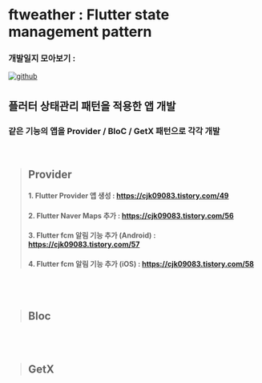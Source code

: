 # ftweather : Flutter state management pattern

### 개발일지 모아보기 : 
<a href="https://cjk09083.tistory.com/category/%ED%94%84%EB%A1%9C%EC%A0%9D%ED%8A%B8%EB%93%A4/%EB%82%A0%EC%94%A8%EC%95%B1" target="_blank">
<img src=https://img.shields.io/badge/Tistory-000000.svg?&style=for-the-badge&logo=Tistory&logoColor=white alt=github style="margin-bottom: 5px;" />
</a> 



## 플러터 상태관리 패턴을 적용한 앱 개발 <br>
### 같은 기능의 앱을 Provider / BloC / GetX 패턴으로 각각 개발 <br>
<br>


>## Provider 
>####   1. Flutter Provider 앱 생성 : https://cjk09083.tistory.com/49
>####   2. Flutter Naver Maps 추가 : https://cjk09083.tistory.com/56
>####   3. Flutter fcm 알림 기능 추가 (Android) : https://cjk09083.tistory.com/57
>####   4. Flutter fcm 알림 기능 추가 (iOS) : https://cjk09083.tistory.com/58

<br>
<br>

>## Bloc

<br>
<br>

>## GetX
